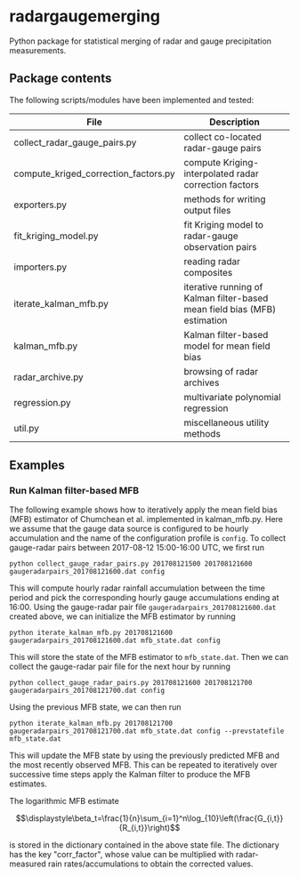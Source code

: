 # radargaugemerging
Python package for statistical merging of radar and gauge precipitation measurements.

## Package contents

The following scripts/modules have been implemented and tested:

| File                                 | Description                                                               |
|--------------------------------------|---------------------------------------------------------------------------|
| collect_radar_gauge_pairs.py         | collect co-located radar-gauge pairs                                      |
| compute_kriged_correction_factors.py | compute Kriging-interpolated radar correction factors                     |
| exporters.py                         | methods for writing output files                                          |
| fit_kriging_model.py                 | fit Kriging model to radar-gauge observation pairs                        |
| importers.py                         | reading radar composites                                                  |
| iterate_kalman_mfb.py                | iterative running of Kalman filter-based mean field bias (MFB) estimation |
| kalman_mfb.py                        | Kalman filter-based model for mean field bias                             |
| radar_archive.py                     | browsing of radar archives                                                |
| regression.py                        | multivariate polynomial regression                                        |
| util.py                              | miscellaneous utility methods                                             |

## Examples

### Run Kalman filter-based MFB

The following example shows how to iteratively apply the mean field bias (MFB) estimator of Chumchean et al. implemented in kalman_mfb.py. Here we assume that the gauge data source is configured to be hourly accumulation and the name of the configuration profile is `config`. To collect gauge-radar pairs between 2017-08-12 15:00-16:00 UTC, we first run

    python collect_gauge_radar_pairs.py 201708121500 201708121600 gaugeradarpairs_201708121600.dat config

This will compute hourly radar rainfall accumulation between the time period and pick the corresponding hourly gauge accumulations ending at 16:00. Using the gauge-radar pair file `gaugeradarpairs_201708121600.dat` created above, we can initialize the MFB estimator by running

    python iterate_kalman_mfb.py 201708121600 gaugeradarpairs_201708121600.dat mfb_state.dat config

This will store the state of the MFB estimator to `mfb_state.dat`. Then we can collect the gauge-radar pair file for the next hour by running

    python collect_gauge_radar_pairs.py 201708121600 201708121700 gaugeradarpairs_201708121700.dat config

Using the previous MFB state, we can then run

    python iterate_kalman_mfb.py 201708121700 gaugeradarpairs_201708121700.dat mfb_state.dat config --prevstatefile mfb_state.dat

This will update the MFB state by using the previously predicted MFB and the most recently observed MFB. This can be repeated to iteratively over successive time steps apply the Kalman filter to produce the MFB estimates.

The logarithmic MFB estimate

$$\displaystyle\beta_t=\frac{1}{n}\sum_{i=1}^n\log_{10}\left(\frac{G_{i,t}}{R_{i,t}}\right)$$

is stored in the dictionary contained in the above state file. The dictionary has the key "corr_factor", whose value can be multiplied with radar-measured rain rates/accumulations to obtain the corrected values.